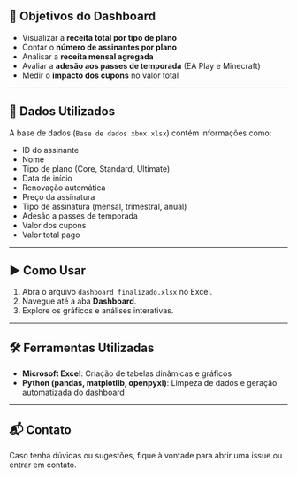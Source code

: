 ## 📌 Objetivos do Dashboard

- Visualizar a **receita total por tipo de plano**
- Contar o **número de assinantes por plano**
- Analisar a **receita mensal agregada**
- Avaliar a **adesão aos passes de temporada** (EA Play e Minecraft)
- Medir o **impacto dos cupons** no valor total

---

## 📂 Dados Utilizados

A base de dados (`Base de dados xbox.xlsx`) contém informações como:

- ID do assinante
- Nome
- Tipo de plano (Core, Standard, Ultimate)
- Data de início
- Renovação automática
- Preço da assinatura
- Tipo de assinatura (mensal, trimestral, anual)
- Adesão a passes de temporada
- Valor dos cupons
- Valor total pago

---

## ▶️ Como Usar

1. Abra o arquivo `dashboard_finalizado.xlsx` no Excel.
2. Navegue até a aba **Dashboard**.
3. Explore os gráficos e análises interativas.

---

## 🛠️ Ferramentas Utilizadas

- **Microsoft Excel**: Criação de tabelas dinâmicas e gráficos
- **Python (pandas, matplotlib, openpyxl)**: Limpeza de dados e geração automatizada do dashboard

---

## 📬 Contato

Caso tenha dúvidas ou sugestões, fique à vontade para abrir uma issue ou entrar em contato.
